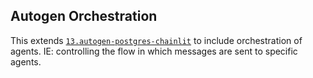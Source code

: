 ## Autogen Orchestration

This extends [`13.autogen-postgres-chainlit`](../13.autogen-postgres-chainlit/) to include orchestration of agents. IE: controlling the flow in which messages are sent to specific agents. 
